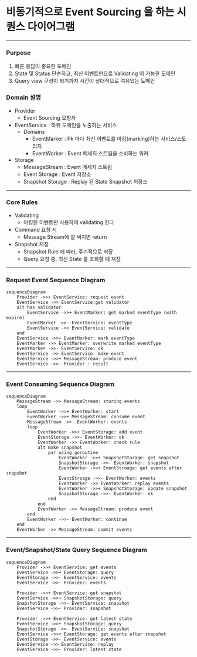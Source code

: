 비동기적으로 Event Sourcing 을 하는 시퀀스 다이어그램
========================================
* * *
### Purpose
1. 빠른 응답이 중요한 도메인
2. State 및 Status 단순하고, 최신 이벤트만으로 Validating 이 가능한 도메인
3. Query view 구성이 되기까지 시간이 상대적으로 여유있는 도메인
### Domain 설명
- Provider
  - Event Sourcing 요청자
- EventService : 하위 도메인을 노출하는 서비스
  - Domains
    - EventMarker : Pk 마다 최신 이벤트를 마킹(marking)하는 서비스/스토리지
    - EventWorker : Event 메세지 스트림을 소비하는 워커
- Storage
  - MessageStream : Event 메세지 스트림
  - Event Storage : Event 저장소
  - Snapshot Storage : Replay 된 State Snapshot 저장소
* * *
### Core Rules
- Validating
  - 마킹된 이벤트만 사용하여 validating 한다
- Command 요청 시
  - Message Stream에 잘 써지면 return
- Snapshot 저장
  - Snapshot Rule 에 따라, 주기적으로 저장
  - Query 요청 중, 최신 State 를 조회할 때 저장

* * *
### Request Event Sequence Diagram
```mermaid
sequenceDiagram
    Provider ->>+ EventService: request event
    EventService ->> EventService:get validator
    alt has validator
        EventService ->>+ EventMarker: get marked eventType (with expire)
        EventMarker ->>- EventService: eventType
        EventService ->> EventService: validate
    end
    EventService ->>+ EventMarker: mark eventType
    EventMarker ->> EventMarker: overwrite marked eventType
    EventMarker ->>- EventService: ok
    EventService ->> EventService: make event
    EventService ->>+ MessageStream: produce event
    EventService ->>- Provider : result
```
* * *
### Event Consuming Sequence Diagram
```mermaid
sequenceDiagram
    MessageStream ->> MessageStream: storing events
    loop
        EventWorker ->>+ EventWorker: start
        EventWorker ->>+ MessageStream: consume event
        MessageStream ->>- EventWorker: events
        loop
            EventWorker ->>+ EventStorage: add event
            EventStorage ->>- EventWorker: ok
            EventWorker ->> EventWorker: check rule
            alt make snapshot
                par using goroutine
                    EventWorker ->>+ SnapshotStorage: get snapshot
                    SnapshotStorage ->>- EventWorker: snapshot
                    EventWorker ->>+ EventStroage: get events after snapshot
                    EventStroage ->>- EventWorker: events
                    EventWorker ->> EventWorker: replay events
                    EventWorker ->>+ SnapshotStorage: update snapshot
                    SnapshotStorage ->>- EventWorker: ok
                end
            end
            EventWorker ->> MessageStream: produce event
        end
        EventWorker ->>- EventWorker: continue
    end
    EventWorker ->> MessageStream: commit events
```
* * *
### Event/Snapshot/State Query Sequence Diagram
```mermaid
sequenceDiagram
    Provider ->>+ EventService: get events
    EventService ->>+ EventStorage: query
    EventStorage ->>- EventService: events
    EventService ->>- Provider: events
    
    Provider ->>+ EventService: get snapshot
    EventService ->>+ SnapshotStorage: query
    SnapshotStorage ->>- EventService: snapshot
    EventService ->>- Provider: snapshot
    
    Provider ->>+ EventService: get latest state 
    EventService ->>+ SnapshotStorage: query
    SnapshotStorage ->>- EventService: snapshot
    EventService ->>+ EventStorage: get events after snapshot
    EventStorage ->>- EventService: events
    EventService ->> EventService: replay
    EventService ->>- Provider: latest state
```